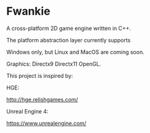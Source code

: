 Fwankie
=======
A cross-platform 2D game engine written in C++.

The platform abstraction layer currently supports

Windows only, but Linux and MacOS are coming soon.

Graphics: Directx9 Directx11 OpenGL.

This project is inspired by:

HGE:

http://hge.relishgames.com/

Unreal Engine 4:

https://www.unrealengine.com/